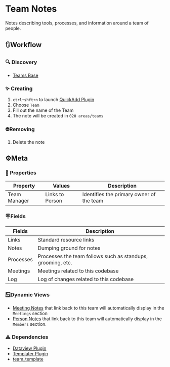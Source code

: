 # Team Notes

Notes describing tools, processes, and information around a team of people.

## 🔃Workflow

### 🔍 Discovery

- [Teams Base](../../020%20areas/teams/Teams.base)

### ✨ Creating

1. `ctrl+shft+n` to launch [QuickAdd Plugin](../plugins/plugins/QuickAdd%20Plugin.md)
2. Choose `Team`
3. Fill out the name of the Team
4. The note will be created in `020 areas/teams`

### ⛔Removing

1. Delete the note

## ⚙️Meta

### 🔩 Properties

| Property     | Values          | Description                              |
| ------------ | --------------- | ---------------------------------------- |
| Team Manager | Links to Person | Identifies the primary owner of the team |

### 🪧Fields

| Fields    | Description                                                 |
| --------- | ----------------------------------------------------------- |
| Links     | Standard resource links                                     |
| Notes     | Dumping ground for notes                                    |
| Processes | Processes the team follows such as standups, grooming, etc. |
| Meetings  | Meetings related to this codebase                           |
| Log       | Log of changes related to this codebase                     |

### 🪟Dynamic Views

- [Meeting Notes](Meeting%20Notes.md) that link back to this team will automatically display in the `Meetings` section
- [Person Notes](Person%20Notes.md) that link back to this team will automatically display in the `Members` section.

### ⚠️ Dependencies

- [Dataview Plugin](../plugins/plugins/Dataview%20Plugin.md)
- [Templater Plugin](../plugins/plugins/Templater%20Plugin.md)
- [team_template](../templates/team_template.md)
